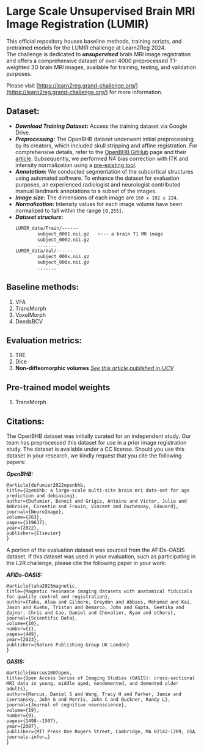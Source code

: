 # Large Scale Unsupervised Brain MRI Image Registration (LUMIR)
This official repository houses baseline methods, training scripts, and pretrained models for the LUMIR challenge at Learn2Reg 2024.\
The challenge is dedicated to ***unsupervised*** brain MRI image registration and offers a comprehensive dataset of over 4000 preprocessed T1-weighted 3D brain MRI images, available for training, testing, and validation purposes.

Please visit [https://learn2reg.grand-challenge.org/](https://learn2reg.grand-challenge.org/) for more information.

## Dataset: 
- ***Download Training Dataset:*** Access the training dataset via Google Drive.
- ***Preprocessing:*** The OpenBHB dataset underwent initial preprocessing by its creators, which included skull stripping and affine registration. For comprehensive details, refer to the [OpenBHB GitHub](https://baobablab.github.io/bhb/dataset) page and their [article](https://www.sciencedirect.com/science/article/pii/S1053811922007522). Subsequently, we performed N4 bias correction with ITK and intensity normalization using a [pre-existing tool](https://github.com/jcreinhold/intensity-normalization).
- ***Annotation:*** We conducted segmentation of the subcortical structures using automated software. To enhance the dataset for evaluation purposes, an experienced radiologist and neurologist contributed manual landmark annotations to a subset of the images.
- ***Image size:*** The dimensions of each image are `160 x 192 x 224`.
- ***Normalization:*** Intensity values for each image volume have been normalized to fall within the range `[0,255]`.
- ***Dataset structure:***
    ```bash
    LUMIR_data/Train/------
            subject_0001.nii.gz   <--- a brain T1 MR image
            subject_0002.nii.gz
            .......
    LUMIR_data/Val/------
            subject_000x.nii.gz
            subject_000x.nii.gz
            .......
    ```

## Baseline methods:
1. VFA
2. TransMorph
3. VoxelMorph
5. DeedsBCV

## Evaluation metrics:
1. TRE
2. Dice
3. **Non-diffeomorphic volumes** [*See this article published in IJCV*](https://arxiv.org/abs/2212.06060) 

## Pre-trained model weights
1. TransMorph


## Citations:
The OpenBHB dataset was initially curated for an independent study. Our team has preprocessed this dataset for use in a prior image registration study. The dataset is available under a CC license. Should you use this dataset in your research, we kindly request that you cite the following papers:

***OpenBHB:***

    @article{dufumier2022openbhb,
    title={Openbhb: a large-scale multi-site brain mri data-set for age prediction and debiasing},
    author={Dufumier, Benoit and Grigis, Antoine and Victor, Julie and Ambroise, Corentin and Frouin, Vincent and Duchesnay, Edouard},
    journal={NeuroImage},
    volume={263},
    pages={119637},
    year={2022},
    publisher={Elsevier}
    }

A portion of the evaluation dataset was sourced from the AFIDs-OASIS dataset. If this dataset was used in your evaluation, such as participating in the L2R challenge, please cite the following paper in your work:

***AFIDs-OASIS:***

    @article{taha2023magnetic,
    title={Magnetic resonance imaging datasets with anatomical fiducials for quality control and registration},
    author={Taha, Alaa and Gilmore, Greydon and Abbass, Mohamad and Kai, Jason and Kuehn, Tristan and Demarco, John and Gupta, Geetika and Zajner, Chris and Cao, Daniel and Chevalier, Ryan and others},
    journal={Scientific Data},
    volume={10},
    number={1},
    pages={449},
    year={2023},
    publisher={Nature Publishing Group UK London}
    }

***OASIS:***
  
    @article{marcus2007open,
    title={Open Access Series of Imaging Studies (OASIS): cross-sectional MRI data in young, middle aged, nondemented, and demented older adults},
    author={Marcus, Daniel S and Wang, Tracy H and Parker, Jamie and Csernansky, John G and Morris, John C and Buckner, Randy L},
    journal={Journal of cognitive neuroscience},
    volume={19},
    number={9},
    pages={1498--1507},
    year={2007},
    publisher={MIT Press One Rogers Street, Cambridge, MA 02142-1209, USA journals-info~…}
    }
